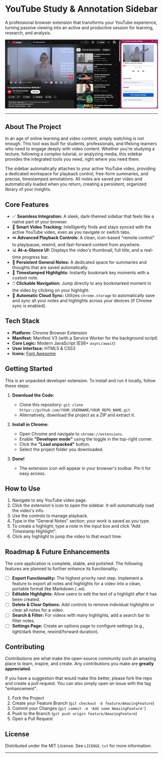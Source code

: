# YouTube Study & Annotation Sidebar

A professional browser extension that transforms your YouTube experience, turning passive viewing into an active and productive session for learning, research, and analysis.

![Screenshot](image.png)

---

## About The Project

In an age of online learning and video content, simply watching is not enough. This tool was built for students, professionals, and lifelong learners who need to engage deeply with video content. Whether you're studying a lecture, following a complex tutorial, or analyzing media, this sidebar provides the integrated tools you need, right where you need them.

The sidebar automatically attaches to your active YouTube video, providing a dedicated workspace for playback control, free-form summaries, and precise, timestamped annotations. All notes are saved per video and automatically loaded when you return, creating a persistent, organized library of your insights.

## Core Features

- ✅ **Seamless Integration:** A sleek, dark-themed sidebar that feels like a native part of your browser.
- 🧠 **Smart Video Tracking:** Intelligently finds and stays synced with the active YouTube video, even as you navigate or switch tabs.
- ⏯️ **Advanced Playback Controls:** A clean, icon-based "remote control" to play/pause, rewind, and fast-forward content from anywhere.
- 📊 **At-a-Glance UI:** Displays the video's thumbnail, full title, and a real-time progress bar.
- 📝 **Persistent General Notes:** A dedicated space for summaries and thoughts that are saved automatically.
- 📌 **Timestamped Highlights:** Instantly bookmark key moments with a custom note.
- 🖱️ **Clickable Navigation:** Jump directly to any bookmarked moment in the video by clicking on your highlight.
- 💾 **Automatic Cloud Sync:** Utilizes `chrome.storage` to automatically save and sync all your notes and highlights across your devices (if Chrome sync is enabled).

## Tech Stack

- **Platform:** Chrome Browser Extension
- **Manifest:** Manifest V3 (with a Service Worker for the background script)
- **Core Logic:** Modern JavaScript (ES6+ `async/await`)
- **User Interface:** HTML5 & CSS3
- **Icons:** [Font Awesome](https://fontawesome.com/)

## Getting Started

This is an unpacked developer extension. To install and run it locally, follow these steps:

1.  **Download the Code:**

    - Clone this repository: `git clone https://github.com/YOUR_USERNAME/YOUR_REPO_NAME.git`
    - Alternatively, download the project as a ZIP and extract it.

2.  **Install in Chrome:**

    - Open Chrome and navigate to `chrome://extensions`.
    - Enable **"Developer mode"** using the toggle in the top-right corner.
    - Click the **"Load unpacked"** button.
    - Select the project folder you downloaded.

3.  **Done!**
    - The extension icon will appear in your browser's toolbar. Pin it for easy access.

## How to Use

1.  Navigate to any YouTube video page.
2.  Click the extension's icon to open the sidebar. It will automatically load the video's info.
3.  Use the controls to manage playback.
4.  Type in the "General Notes" section; your work is saved as you type.
5.  To create a highlight, type a note in the input box and click "Add Timestamp Highlight".
6.  Click any highlight to jump the video to that exact time.

## Roadmap & Future Enhancements

The core application is complete, stable, and polished. The following features are planned to further enhance its functionality:

- [ ] **Export Functionality:** The highest priority next step. Implement a feature to export all notes and highlights for a video into a clean, portable format like Markdown (`.md`).
- [ ] **Editable Highlights:** Allow users to edit the text of a highlight after it has been created.
- [ ] **Delete & Clear Options:** Add controls to remove individual highlights or clear all notes for a video.
- [ ] **Search & Filter:** For videos with many highlights, add a search bar to filter notes.
- [ ] **Settings Page:** Create an options page to configure settings (e.g., light/dark theme, rewind/forward duration).

## Contributing

Contributions are what make the open-source community such an amazing place to learn, inspire, and create. Any contributions you make are **greatly appreciated**.

If you have a suggestion that would make this better, please fork the repo and create a pull request. You can also simply open an issue with the tag "enhancement".

1.  Fork the Project
2.  Create your Feature Branch (`git checkout -b feature/AmazingFeature`)
3.  Commit your Changes (`git commit -m 'Add some AmazingFeature'`)
4.  Push to the Branch (`git push origin feature/AmazingFeature`)
5.  Open a Pull Request

## License

Distributed under the MIT License. See `LICENSE.txt` for more information.

---
